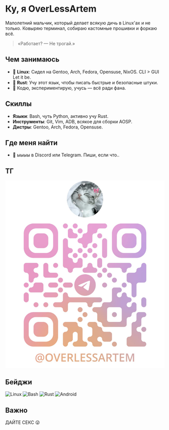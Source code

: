 # Ку, я OverLessArtem

Малолетний мальчик, который делает всякую дичь в Linux'ах и не только.
Ковыряю терминал, собираю кастомные прошивки и форкаю всё.

> «Работает? — Не трогай.»

## Чем занимаюсь
- 🐧 **Linux**: Сидел на Gentoo, Arch, Fedora, Opensuse, NixOS. CLI > GUI Let it be.
- 🦀 **Rust**: Учу этот язык, чтобы писать быстрые и безопасные штуки.
- 🧠 Кодю, экспериментирую, учусь — всё ради фана.

## Скиллы
- **Языки**: Bash, чуть Python, активно учу Rust.
- **Инструменты**: Git, Vim, ADB, всякое для сборки AOSP.
- **Дистры**: Gentoo, Arch, Fedora, Opensuse.

## Где меня найти
- 📩 ыыыы в Discord или Telegram. Пиши, если что..

## ТГ
![QR-Код](tg.jpg)

## Бейджи
![Linux](https://img.shields.io/badge/Linux-FCC624?style=flat&logo=linux&logoColor=black)
![Bash](https://img.shields.io/badge/Bash-4EAA25?style=flat&logo=gnubash)
![Rust](https://img.shields.io/badge/Rust-CE412B?style=flat&logo=rust)
![Android](https://img.shields.io/badge/Android-3DDC84?style=flat&logo=android)

## Важно
ДАЙТЕ СЕКС 😜
